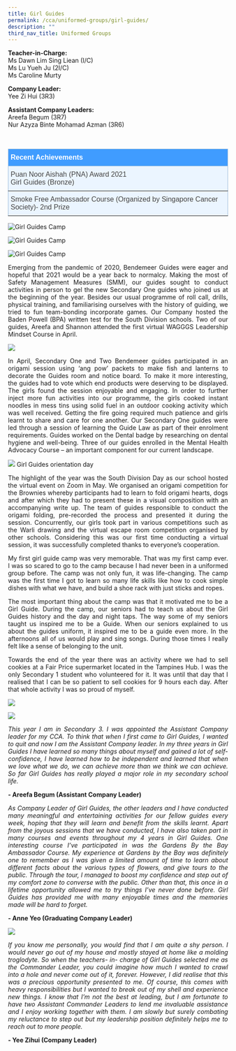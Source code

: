```yaml
---
title: Girl Guides
permalink: /cca/uniformed-groups/girl-guides/
description: ""
third_nav_title: Uniformed Groups
---
```

**Teacher-in-Charge:** <br>
Ms Dawn Lim Sing Liean (I/C) <br>
Ms Lu Yueh Ju (2I/C) <br>
Ms Caroline Murty

**Company Leader:** <br>
Yee Zi Hui (3R3)

**Assistant Company Leaders:** <br>
Areefa Begum (3R7) <br>
Nur Azyza Binte Mohamad Azman (3R6)

<br>
<style type="text/css">
.tg  {border-collapse:collapse;border-color:#9ABAD9;border-spacing:0;}
.tg td{background-color:#EBF5FF;border-color:#9ABAD9;border-style:solid;border-width:1px;color:#444;
  font-family:Arial, sans-serif;font-size:14px;overflow:hidden;padding:10px 5px;word-break:normal;}
.tg th{background-color:#409cff;border-color:#9ABAD9;border-style:solid;border-width:1px;color:#fff;
  font-family:Arial, sans-serif;font-size:14px;font-weight:normal;overflow:hidden;padding:10px 5px;word-break:normal;}
.tg .tg-3jrd{border-color:inherit;font-family:"Lucida Sans Unicode", "Lucida Grande", sans-serif !important;font-size:medium;
  text-align:left;vertical-align:top}
</style>
<table class="tg">
<thead>
  <tr>
		<th class="tg-3jrd"><b>Recent Achievements</b><br></th>
  </tr>
</thead>
<tbody>
  <tr>
    <td class="tg-3jrd">Puan Noor Aishah (PNA) Award 2021<br>
Girl Guides (Bronze)</td>
  </tr>
	<tr>
		<td class="tg-3jrd">Smoke Free Ambassador Course (Organized by Singapore Cancer Society)- 2nd Prize
		</td>
	</tr>
</tbody>
</table>

![Girl Guides Camp](/images/Cca/cca-girlguidecamp-01.jpg)

![Girl Guides Camp](/images/Cca/cca-girlguidecamp-02.jpg)

![Girl Guides Camp](/images/Cca/cca-girlguidecamp-03.jpg)

<p style="text-align:justify">Emerging from the pandemic of 2020, Bendemeer Guides were eager and hopeful that 2021 would be a year back to normalcy. Making the most of Safety Management Measures (SMM), our guides sought to conduct activities in person to gel the new Secondary One guides who joined us at the beginning of the year. Besides our usual programme of roll call, drills, physical training, and familiarising ourselves with the history of guiding, we tried to fun team-bonding incorporate games. Our Company hosted the Baden Powell (BPA) written test for the South Division schools.  Two of our guides, Areefa and Shannon attended the first virtual WAGGGS Leadership Mindset Course in April.</p>

![](/images/Cca/cca-girlguides-01.jpg)


<p style="text-align:justify">In April, Secondary One and Two Bendemeer guides participated in an origami session using ‘ang pow’ packets to make fish and lanterns to decorate the Guides room and notice board. To make it more interesting, the guides had to vote which end products were deserving to be displayed. The girls found the session enjoyable and engaging. In order to further inject more fun activities into our programme, the girls cooked instant noodles in mess tins using solid fuel in an outdoor cooking activity which was well received. Getting the fire going required much patience and girls learnt to share and care for one another. Our Secondary One guides were led through a session of learning the Guide Law as part of their enrolment requirements. Guides worked on the Dental badge by researching on dental hygiene and well-being. Three of our guides enrolled in the Mental Health Advocacy Course – an important component for our current landscape.</p>


![](/images/Cca/cca-girlguides-05.jpg)
Girl Guides orientation day

<p style="text-align:justify">The highlight of the year was the South Division Day as our school hosted the virtual event on Zoom in May. We organised an origami competition for the Brownies whereby participants had to learn to fold origami hearts, dogs and after which they had to present these in a visual composition with an accompanying write up. The team of guides responsible to conduct the origami folding, pre-recorded the process and presented it during the session. Concurrently, our girls took part in various competitions such as the Warli drawing and the virtual escape room competition organised by other schools.  Considering this was our first time conducting a virtual session, it was successfully completed thanks to everyone’s cooperation.</p>

<p style="text-align:justify">My first girl guide camp was very memorable. That was my first camp ever. I was so scared to go to the camp because I had never been in a uniformed group before. The camp was not only fun, it was life-changing. The camp was the first time I got to learn so many life skills like how to cook simple dishes with what we have, and build a shoe rack with just sticks and ropes.</p>


<p style="text-align:justify">The most important thing about the camp was that it motivated me to be a Girl Guide. During the camp, our seniors had to teach us about the Girl Guides history and the day and night taps. The way some of my seniors taught us inspired me to be a Guide. When our seniors explained to us about the guides uniform, it inspired me to be a guide even more. In the afternoons all of us would play and sing songs. During those times I really felt like a sense of belonging to the unit.</p>

<p style="text-align:justify">Towards the end of the year there was an activity where we had to sell cookies at a Fair Price supermarket located in the Tampines Hub. I was the only Secondary 1 student who volunteered for it. It was until that day that I realised that I can be so patient to sell cookies for 9 hours each day. After that whole activity I was so proud of myself.</p>


![](/images/Cca/cca-girlguides-02.jpg)

![](/images/Cca/cca-girlguides-04.jpg)

<p style="text-align:justify; font-style:italic">This year I am in Secondary 3. I was appointed the Assistant Company leader for my CCA. To think that when I first came to Girl Guides, I wanted to quit and now I am the Assistant Company leader. In my three years in Girl Guides I have learned so many things about myself and gained a lot of self-confidence, I have learned how to be independent and learned that when we love what we do, we can achieve more than we think we can achieve. So far Girl Guides has really played a major role in my secondary school life.</p>



**- Areefa Begum (Assistant Company Leader)**


<p style="text-align:justify; font-style:italic">As Company Leader of Girl Guides, the other leaders and I have conducted many meaningful and entertaining activities for our fellow guides every week, hoping that they will learn and benefit from the skills learnt. Apart from the joyous sessions that we have conducted, I have also taken part in many courses and events throughout my 4 years in Girl Guides. One interesting course I’ve participated in was the Gardens By the Bay Ambassador Course. My experience at Gardens by the Bay was definitely one to remember as I was given a limited amount of time to learn about different facts about the various types of flowers, and give tours to the public. Through the tour, I managed to boost my confidence and step out of my comfort zone to converse with the public. Other than that, this once in a lifetime opportunity allowed me to try things I’ve never done before. Girl Guides has provided me with many enjoyable times and the memories made will be hard to forget.</p>

**- Anne Yeo (Graduating Company Leader)**

![](/images/Cca/cca-girlguides-03.jpg)

<p style="text-align:justify; font-style:italic">If you know me personally, you would find that I am quite a shy person. I would never go out of my house and mostly stayed at home like a molding troglodyte. So when the teachers- in- charge of Girl Guides selected me as the Commander Leader, you could imagine how much I wanted to crawl into a hole and never come out of it, forever. However, I did realise that this was a precious opportunity presented to me. Of course, this comes with heavy responsibilities but I wanted to break out of my shell and experience new things. I know that I’m not the best at leading, but I am fortunate to have two Assistant Commander Leaders to lend me invaluable assistance and I enjoy working together with them. I am slowly but surely combating my reluctance to step out but my leadership position definitely helps me to reach out to more people.</p>

**- Yee Zihui (Company Leader)**
